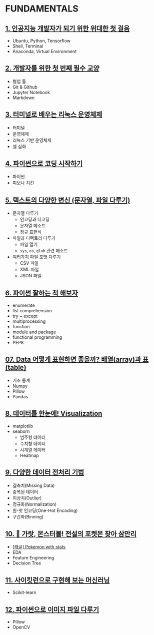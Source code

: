 # FUNDAMENTALS

## [1. 인공지능 개발자가 되기 위한 위대한 첫 걸음](01.md)
- Ubuntu, Python, Tensorflow
- Shell, Terminal
- Anaconda, Virtual Environment

## [2. 개발자를 위한 첫 번째 필수 교양](02.md)
- 협업 툴
- Git & Github
- Jupyter Notebook
- Markdown

## [3. 터미널로 배우는 리눅스 운영체제](03.md)
- 터미널
- 운영체제
- 리눅스 기반 운영체제
- 셸 심화

## [4. 파이썬으로 코딩 시작하기](04.md)
- 파이썬
- 피보나 치킨

## [5. 텍스트의 다양한 변신 (문자열, 파일 다루기)](05.md)
- 문자열 다루기
  - 인코딩과 디코딩
  - 문자열 메소드
  - 정규 표현식
- 파일과 디렉토리 다루기
	- 파일 열기
    - `sys`, `os`, `glob` 관련 메소드
- 여러가지 파일 포맷 다루기
	- CSV 파일
	- XML 파일
	- JSON 파일


## [6. 파이썬 잘하는 척 해보자](06.md)
- enumerate
- list comprehension
- try ~ except
- multiprocessing
- function
- module and package
- functional programming
- PEP8

## [07. Data 어떻게 표현하면 좋을까? 배열(array)과 표(table)](07.ipynb)
- 기초 통계
- Numpy
- Pillow
- Pandas

## [8. 데이터를 한눈에! Visualization](08.ipynb)
- matplotlib
- seaborn
  - 범주형 데이터
  - 수치형 데이터
  - 시계열 데이터
  - Heatmap

## [9. 다양한 데이터 전처리 기법](09.ipynb)
- 결측치(Missing Data)
- 중복된 데이터
- 이상치(Outlier)
- 정규화(Normalization)
- 원-핫 인코딩(One-Hot Encoding)
- 구간화(Binning)

## [10. 🦄 가랏, 몬스터볼! 전설의 포켓몬 찾아 삼만리](10.ipynb)
- [[캐글] Pokemon with stats](https://www.kaggle.com/abcsds/pokemon)
- EDA
- Feature Engineering
- Decision Tree

## [11. 사이킷런으로 구현해 보는 머신러닝](11.ipynb)
- Scikit-learn

## [12. 파이썬으로 이미지 파일 다루기](12.ipynb)
- Pillow
- OpenCV
